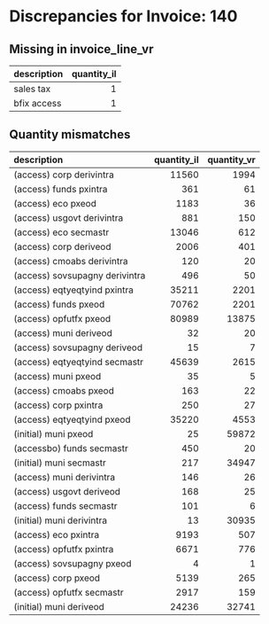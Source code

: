# Discrepancies for Invoice: 140

## Missing in invoice_line_vr

| description   |   quantity_il |
|:--------------|--------------:|
| sales tax     |             1 |
| bfix access   |             1 |

## Quantity mismatches

| description                    |   quantity_il |   quantity_vr |
|:-------------------------------|--------------:|--------------:|
| (access) corp derivintra       |         11560 |          1994 |
| (access) funds pxintra         |           361 |            61 |
| (access) eco pxeod             |          1183 |            36 |
| (access) usgovt derivintra     |           881 |           150 |
| (access) eco secmastr          |         13046 |           612 |
| (access) corp deriveod         |          2006 |           401 |
| (access) cmoabs derivintra     |           120 |            20 |
| (access) sovsupagny derivintra |           496 |            50 |
| (access) eqtyeqtyind pxintra   |         35211 |          2201 |
| (access) funds pxeod           |         70762 |          2201 |
| (access) opfutfx pxeod         |         80989 |         13875 |
| (access) muni deriveod         |            32 |            20 |
| (access) sovsupagny deriveod   |            15 |             7 |
| (access) eqtyeqtyind secmastr  |         45639 |          2615 |
| (access) muni pxeod            |            35 |             5 |
| (access) cmoabs pxeod          |           163 |            22 |
| (access) corp pxintra          |           250 |            27 |
| (access) eqtyeqtyind pxeod     |         35220 |          4553 |
| (initial) muni pxeod           |            25 |         59872 |
| (accessbo) funds secmastr      |           450 |            20 |
| (initial) muni secmastr        |           217 |         34947 |
| (access) muni derivintra       |           146 |            26 |
| (access) usgovt deriveod       |           168 |            25 |
| (access) funds secmastr        |           101 |             6 |
| (initial) muni derivintra      |            13 |         30935 |
| (access) eco pxintra           |          9193 |           507 |
| (access) opfutfx pxintra       |          6671 |           776 |
| (access) sovsupagny pxeod      |             4 |             1 |
| (access) corp pxeod            |          5139 |           265 |
| (access) opfutfx secmastr      |          2917 |           159 |
| (initial) muni deriveod        |         24236 |         32741 |
